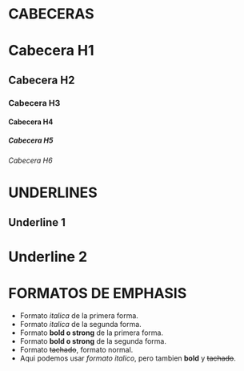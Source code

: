 # CABECERAS

# Cabecera H1
## Cabecera H2
### Cabecera H3
#### Cabecera H4
##### Cabecera H5
###### Cabecera H6


# UNDERLINES

Underline 1
-----------

Underline 2
===========

# FORMATOS DE EMPHASIS

- Formato *italica* de la primera forma.
- Formato _italica_ de la segunda forma.
- Formato **bold o strong** de la primera forma.
- Formato __bold o strong__ de la segunda forma.
- Formato ~~tachado~~, formato normal.
- Aqui podemos usar *formato italico*, pero tambien **bold** y ~~tachado~~.